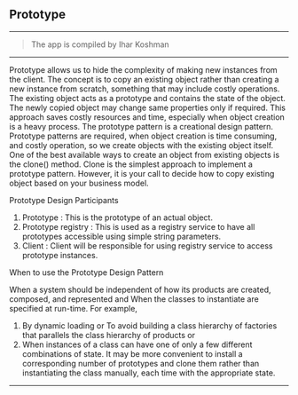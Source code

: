 ## Prototype
-------------------
> The app is compiled by Ihar Koshman
***

Prototype allows us to hide the complexity of making new instances from the client. The concept is to copy an existing 
    object rather than creating a new instance from scratch, something that may include costly operations. The existing 
    object acts as a prototype and contains the state of the object. The newly copied object may change same properties 
    only if required. This approach saves costly resources and time, especially when object creation is a heavy process.
The prototype pattern is a creational design pattern. Prototype patterns are required, when object creation is time 
    consuming, and costly operation, so we create objects with the existing object itself. One of the best available 
    ways to create an object from existing objects is the clone() method. Clone is the simplest approach to implement 
    a prototype pattern. However, it is your call to decide how to copy existing object based on your business model.
 

Prototype Design Participants

1) Prototype : This is the prototype of an actual object.
2) Prototype registry : This is used as a registry service to have all prototypes accessible using simple string parameters.
3) Client : Client will be responsible for using registry service to access prototype instances.
 

When to use the Prototype Design Pattern

When a system should be independent of how its products are created, composed, and represented and
When the classes to instantiate are specified at run-time.
For example,
1) By dynamic loading or To avoid building a class hierarchy of factories that parallels the class hierarchy of products or
2) When instances of a class can have one of only a few different combinations of state. It may be more convenient to 
    install a corresponding number of prototypes and clone them rather than instantiating the class manually, each time 
    with the appropriate state.

***